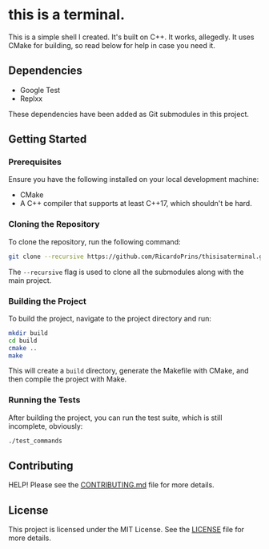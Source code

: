# this is a terminal.
This is a simple shell I created. It's built on C++. It works, allegedly. It uses CMake for building, so read below for help in case you need it.

## Dependencies

- Google Test
- Replxx

These dependencies have been added as Git submodules in this project.

## Getting Started

### Prerequisites

Ensure you have the following installed on your local development machine:

- CMake
- A C++ compiler that supports at least C++17, which shouldn't be hard.

### Cloning the Repository

To clone the repository, run the following command:

```bash
git clone --recursive https://github.com/RicardoPrins/thisisaterminal.git
```

The `--recursive` flag is used to clone all the submodules along with the main project.

### Building the Project

To build the project, navigate to the project directory and run:

```bash
mkdir build
cd build
cmake ..
make
```

This will create a `build` directory, generate the Makefile with CMake, and then compile the project with Make.

### Running the Tests

After building the project, you can run the test suite, which is still incomplete, obviously:

```bash
./test_commands
```

## Contributing

HELP! Please see the [CONTRIBUTING.md](CONTRIBUTING.md) file for more details.

## License

This project is licensed under the MIT License. See the [LICENSE](LICENSE) file for more details.
